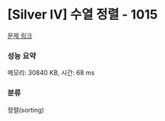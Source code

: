 # [Silver IV] 수열 정렬 - 1015 

[문제 링크](https://www.acmicpc.net/problem/1015) 

### 성능 요약

메모리: 30840 KB, 시간: 68 ms

### 분류

정렬(sorting)

